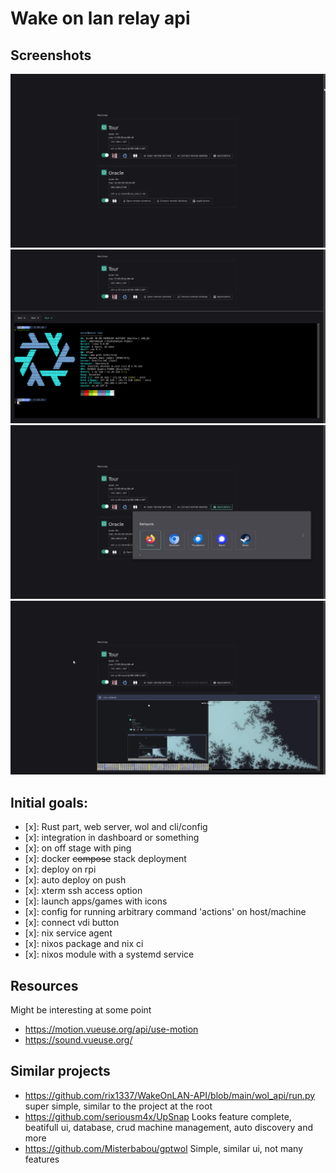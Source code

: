 # Wake on lan relay api

## Screenshots

![](screenshots/2025-01-21_Chromium-browser_1920x1060.png)
![](screenshots/2025-01-21_Chromium-browser_1920x1060_000.png)
![](screenshots/2025-01-21_Chromium-browser_1920x1060_001.png)
![](screenshots/2025-01-21_Chromium-browser_1920x1060_002.png)

## Initial goals:

- [x]: Rust part, web server, wol and cli/config
- [x]: integration in dashboard or something
- [x]: on off stage with ping
- [x]: docker ~~compose~~ stack deployment
- [x]: deploy on rpi
- [x]: auto deploy on push
- [x]: xterm ssh access option
- [x]: launch apps/games with icons
- [x]: config for running arbitrary command 'actions' on host/machine
- [x]: connect vdi button
- [x]: nix service agent
- [x]: nixos package and nix ci
- [x]: nixos module with a systemd service

## Resources

Might be interesting at some point

- https://motion.vueuse.org/api/use-motion
- https://sound.vueuse.org/

## Similar projects

- https://github.com/rix1337/WakeOnLAN-API/blob/main/wol_api/run.py super
  simple, similar to the project at the root
- https://github.com/seriousm4x/UpSnap Looks feature complete, beatifull ui,
  database, crud machine management, auto discovery and more
- https://github.com/Misterbabou/gptwol Simple, similar ui, not many features
